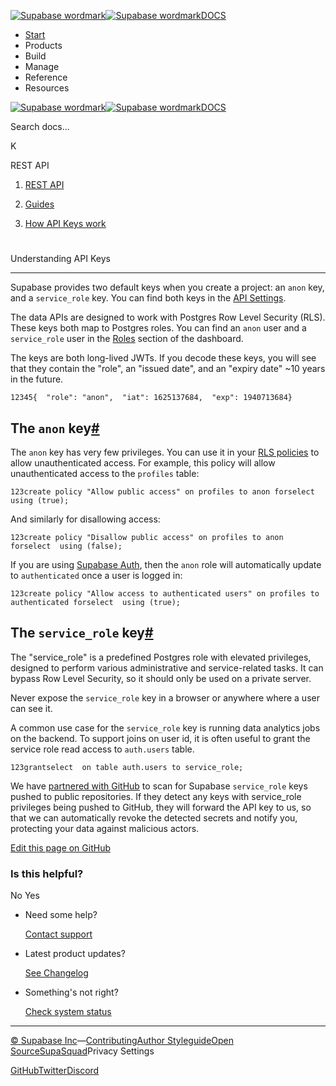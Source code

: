 [![Supabase wordmark](https://supabase.com/docs/_next/image?url=%2Fdocs%2Fsupabase-dark.svg&w=256&q=75&dpl=dpl_5BYG5BkQhU19GEfZfhcgAbeGcRQo)![Supabase wordmark](https://supabase.com/docs/_next/image?url=%2Fdocs%2Fsupabase-light.svg&w=256&q=75&dpl=dpl_5BYG5BkQhU19GEfZfhcgAbeGcRQo)DOCS](https://supabase.com/docs)

-   [Start](https://supabase.com/docs/guides/getting-started)
-   Products
-   Build
-   Manage
-   Reference
-   Resources

[![Supabase wordmark](https://supabase.com/docs/_next/image?url=%2Fdocs%2Fsupabase-dark.svg&w=256&q=75&dpl=dpl_5BYG5BkQhU19GEfZfhcgAbeGcRQo)![Supabase wordmark](https://supabase.com/docs/_next/image?url=%2Fdocs%2Fsupabase-light.svg&w=256&q=75&dpl=dpl_5BYG5BkQhU19GEfZfhcgAbeGcRQo)DOCS](https://supabase.com/docs)

Search docs...

K

REST API

1.  [REST API](https://supabase.com/docs/guides/api)

3.  [Guides](https://supabase.com/docs/guides/api)

5.  [How API Keys work](https://supabase.com/docs/guides/api/api-keys)

# 

Understanding API Keys

* * *

Supabase provides two default keys when you create a project: an `anon` key, and a `service_role` key. You can find both keys in the [API Settings](https://supabase.com/dashboard/project/_/settings/api).

The data APIs are designed to work with Postgres Row Level Security (RLS). These keys both map to Postgres roles. You can find an `anon` user and a `service_role` user in the [Roles](http://supabase.com/dashboard/project/_/database/roles) section of the dashboard.

The keys are both long-lived JWTs. If you decode these keys, you will see that they contain the "role", an "issued date", and an "expiry date" ~10 years in the future.

```
12345{  "role": "anon",  "iat": 1625137684,  "exp": 1940713684}
```

## The `anon` key[#](#the-anon-key)

The `anon` key has very few privileges. You can use it in your [RLS policies](https://supabase.com/docs/guides/database/postgres/row-level-security) to allow unauthenticated access. For example, this policy will allow unauthenticated access to the `profiles` table:

```
123create policy "Allow public access" on profiles to anon forselect  using (true);
```

And similarly for disallowing access:

```
123create policy "Disallow public access" on profiles to anon forselect  using (false);
```

If you are using [Supabase Auth](https://supabase.com/docs/guides/auth/overview), then the `anon` role will automatically update to `authenticated` once a user is logged in:

```
123create policy "Allow access to authenticated users" on profiles to authenticated forselect  using (true);
```

## The `service_role` key[#](#the-servicerole-key)

The "service\_role" is a predefined Postgres role with elevated privileges, designed to perform various administrative and service-related tasks. It can bypass Row Level Security, so it should only be used on a private server.

Never expose the `service_role` key in a browser or anywhere where a user can see it.

A common use case for the `service_role` key is running data analytics jobs on the backend. To support joins on user id, it is often useful to grant the service role read access to `auth.users` table.

```
123grantselect  on table auth.users to service_role;
```

We have [partnered with GitHub](https://github.blog/changelog/2022-03-28-supabase-is-now-a-github-secret-scanning-partner/) to scan for Supabase `service_role` keys pushed to public repositories. If they detect any keys with service\_role privileges being pushed to GitHub, they will forward the API key to us, so that we can automatically revoke the detected secrets and notify you, protecting your data against malicious actors.

[Edit this page on GitHub](https://github.com/supabase/supabase/blob/master/apps/docs/content/guides/api/api-keys.mdx)

### Is this helpful?

No Yes

-   Need some help?
    
    [Contact support](https://supabase.com/support)
-   Latest product updates?
    
    [See Changelog](https://supabase.com/changelog)
-   Something's not right?
    
    [Check system status](https://status.supabase.com/)

* * *

[© Supabase Inc](https://supabase.com/)—[Contributing](https://github.com/supabase/supabase/blob/master/apps/docs/DEVELOPERS.md)[Author Styleguide](https://github.com/supabase/supabase/blob/master/apps/docs/CONTRIBUTING.md)[Open Source](https://supabase.com/open-source)[SupaSquad](https://supabase.com/supasquad)Privacy Settings

[GitHub](https://github.com/supabase/supabase)[Twitter](https://twitter.com/supabase)[Discord](https://discord.supabase.com/)